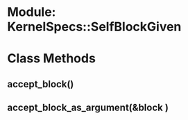 # Module: KernelSpecs::SelfBlockGiven
    



# Class Methods
## accept_block() [](#method-c-accept_block)
## accept_block_as_argument(&block ) [](#method-c-accept_block_as_argument)

